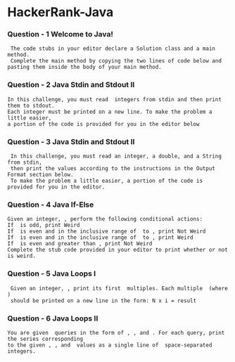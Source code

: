 # HackerRank-Java
 
 ### Question - 1  Welcome to Java!
     The code stubs in your editor declare a Solution class and a main method.
     Complete the main method by copying the two lines of code below and pasting them inside the body of your main method.
     
### Question - 2  Java Stdin and Stdout II
    In this challenge, you must read  integers from stdin and then print them to stdout.
    Each integer must be printed on a new line. To make the problem a little easier,
    a portion of the code is provided for you in the editor below
    
### Question - 3 Java Stdin and Stdout II
     In this challenge, you must read an integer, a double, and a String from stdin,
     then print the values according to the instructions in the Output Format section below.
     To make the problem a little easier, a portion of the code is provided for you in the editor.

     
### Question - 4 Java If-Else
    Given an integer, , perform the following conditional actions:
    If  is odd, print Weird
    If  is even and in the inclusive range of  to , print Not Weird
    If  is even and in the inclusive range of  to , print Weird
    If  is even and greater than , print Not Weird
    Complete the stub code provided in your editor to print whether or not  is weird.
    
### Question - 5 Java Loops I
     Given an integer, , print its first  multiples. Each multiple  (where )
     should be printed on a new line in the form: N x i = result
    
### Question - 6 Java Loops II
    You are given  queries in the form of , , and . For each query, print the series corresponding
    to the given , , and  values as a single line of  space-separated integers.
